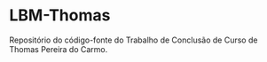# LBM-Thomas
Repositório do código-fonte do Trabalho de Conclusão de Curso de Thomas Pereira do Carmo.
